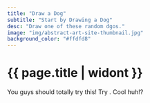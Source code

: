 ```yaml
---
title: "Draw a Dog"
subtitle: "Start by Drawing a Dog"
desc: "Draw one of these random dgos."
image: "img/abstract-art-site-thumbnail.jpg"
background_color: "#ffdfd8"
---
```

# {{ page.title | widont }}

<ul class="_random random masonry" data-child="li" data-amount="10" data-template="[[ mix ]]" data-params='{"collections": ["objects-plural", "food-singular", "colors-basic"]}'></ul>

You guys should totally try this! Try <span class="_random random" data-child="span" data-delimeter=", or " data-template="[[ numbers ]] [[ objects-plural ]] [[ objects-plural ]] ontop of a [[ animals-singular ]]" data-amount="2" data-params='{"min":2,"max":12}'></span>. Cool huh!?

<!-- How about some random numbers? <span class="_random random" data-amount="5" data-template="[[ numbers ]]" data-params='{"min":1,"max":100}' data-delimeter=", "></span>.

Check out these objects:
<ul class="_random random" data-child="li" data-amount="20" data-template="[[ objects-singular ]]"></ul>

Check out these verbs:
<ul class="_random random" data-child="li" data-amount="20" data-template="[[ verbs ]]"></ul>

Check out these adjectives:
<ul class="_random random" data-child="li" data-amount="20" data-template="[[ adjectives ]]"></ul>

Check out these nouns:
<ul class="_random random" data-child="li" data-amount="20" data-template="[[ nouns-singular ]]"></ul>

Check out these fruits:
<ul class="_random random" data-child="li" data-amount="20" data-template="[[ fruits-singular ]]"></ul>

Check out these animals:
<ul class="_random random" data-child="li" data-amount="10" data-template="[[ animals-singular ]]"></ul>

Check out these basic animals:
<ul class="_random random" data-child="li" data-amount="10" data-template="[[ animals-singular ]]"></ul>

Check out these colors-basic:
<ul class="_random random" data-child="li" data-amount="10" data-template="[[ colors-basic ]]"></ul> -->